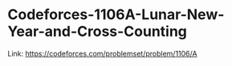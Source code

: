# Codeforces-1106A-Lunar-New-Year-and-Cross-Counting
Link: https://codeforces.com/problemset/problem/1106/A
